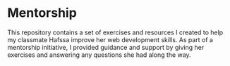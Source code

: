 # Mentorship

This repository contains a set of exercises and resources I created to help my classmate Hafssa improve her web development skills. As part of a mentorship initiative, I provided guidance and support by giving her exercises and answering any questions she had along the way.

